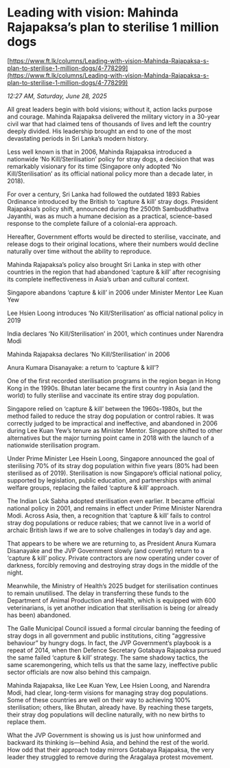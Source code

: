 # Leading with vision: Mahinda Rajapaksa’s plan to sterilise 1 million dogs

[https://www.ft.lk/columns/Leading-with-vision-Mahinda-Rajapaksa-s-plan-to-sterilise-1-million-dogs/4-778299](https://www.ft.lk/columns/Leading-with-vision-Mahinda-Rajapaksa-s-plan-to-sterilise-1-million-dogs/4-778299)

*12:27 AM, Saturday, June 28, 2025*

All great leaders begin with bold visions; without it, action lacks purpose and courage. Mahinda Rajapaksa delivered the military victory in a 30-year civil war that had claimed tens of thousands of lives and left the country deeply divided. His leadership brought an end to one of the most devastating periods in Sri Lanka’s modern history.

Less well known is that in 2006, Mahinda Rajapaksa introduced a nationwide ‘No Kill/Sterilisation’ policy for stray dogs, a decision that was remarkably visionary for its time (Singapore only adopted ‘No Kill/Sterilisation’ as its official national policy more than a decade later, in 2018).

For over a century, Sri Lanka had followed the outdated 1893 Rabies Ordinance introduced by the British to ‘capture & kill’ stray dogs. President Rajapaksa’s policy shift, announced during the 2500th Sambuddhathva Jayanthi, was as much a humane decision as a practical, science-based response to the complete failure of a colonial-era approach.

Hereafter, Government efforts would be directed to sterilise, vaccinate, and release dogs to their original locations, where their numbers would decline naturally over time without the ability to reproduce.

Mahinda Rajapaksa’s policy also brought Sri Lanka in step with other countries in the region that had abandoned ‘capture & kill’ after recognising its complete ineffectiveness in Asia’s urban and cultural context.

Singapore abandons ‘capture & kill’ in 2006 under Minister Mentor Lee Kuan Yew

Lee Hsien Loong introduces ‘No Kill/Sterilisation’ as official national policy in 2019

India declares ‘No Kill/Sterilisation’ in 2001, which continues under Narendra Modi

Mahinda Rajapaksa declares ‘No Kill/Sterilisation’ in 2006

Anura Kumara Disanayake: a return to ‘capture & kill’?

One of the first recorded sterilisation programs in the region began in Hong Kong in the 1990s. Bhutan later became the first country in Asia (and the world) to fully sterilise and vaccinate its entire stray dog population.

Singapore relied on ‘capture & kill’ between the 1960s-1980s, but the method failed to reduce the stray dog population or control rabies. It was correctly judged to be impractical and ineffective, and abandoned in 2006 during Lee Kuan Yew’s tenure as Minister Mentor. Singapore shifted to other alternatives but the major turning point came in 2018 with the launch of a nationwide sterilisation program.

Under Prime Minister Lee Hsein Loong, Singapore announced the goal of sterilising 70% of its stray dog population within five years (80% had been sterilised as of 2019). Sterilisation is now Singapore’s official national policy, supported by legislation, public education, and partnerships with animal welfare groups, replacing the failed ‘capture & kill’ approach.

The Indian Lok Sabha adopted sterilisation even earlier. It became official national policy in 2001, and remains in effect under Prime Minister Narendra Modi. Across Asia, then, a recognition that ‘capture & kill’ fails to control stray dog populations or reduce rabies; that we cannot live in a world of archaic British laws if we are to solve challenges in today’s day and age.

That appears to be where we are returning to, as President Anura Kumara Disanayake and the JVP Government slowly (and covertly) return to a ‘capture & kill’ policy. Private contractors are now operating under cover of darkness, forcibly removing and destroying stray dogs in the middle of the night.

Meanwhile, the Ministry of Health’s 2025 budget for sterilisation continues to remain unutilised. The delay in transferring these funds to the Department of Animal Production and Health, which is equipped with 600 veterinarians, is yet another indication that sterilisation is being (or already has been) abandoned.

The Galle Municipal Council issued a formal circular banning the feeding of stray dogs in all government and public institutions, citing “aggressive behaviour” by hungry dogs. In fact, the JVP Government’s playbook is a repeat of 2014, when then Defence Secretary Gotabaya Rajapaksa pursued the same failed ‘capture & kill’ strategy. The same shadowy tactics, the same scaremongering, which tells us that the same lazy, ineffective public sector officials are now also behind this campaign.

Mahinda Rajapaksa, like Lee Kuan Yew, Lee Hsien Loong, and Narendra Modi, had clear, long-term visions for managing stray dog populations. Some of these countries are well on their way to achieving 100% sterilisation; others, like Bhutan, already have. By reaching these targets, their stray dog populations will decline naturally, with no new births to replace them.

What the JVP Government is showing us is just how uninformed and backward its thinking is—behind Asia, and behind the rest of the world. How odd that their approach today mirrors Gotabaya Rajapaksa, the very leader they struggled to remove during the Aragalaya protest movement.

